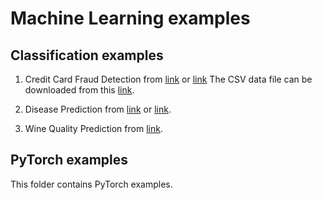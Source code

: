 # Machine Learning examples

## Classification examples  
1. Credit Card Fraud Detection from [link](https://www.kaggle.com/datasets/mlg-ulb/creditcardfraud) or [link](https://www.geeksforgeeks.org/ml-credit-card-fraud-detection/)
The CSV data file can be downloaded from this [link](https://www.kaggle.com/mlg-ulb/creditcardfraud/download).

2. Disease Prediction from [link](https://www.kaggle.com/datasets/kaushil268/disease-prediction-using-machine-learning) or [link](https://www.geeksforgeeks.org/disease-prediction-using-machine-learning/?ref=lbp).

3. Wine Quality Prediction from [link](https://www.kaggle.com/datasets/uciml/red-wine-quality-cortez-et-al-2009).

## PyTorch examples
This folder contains PyTorch examples.
